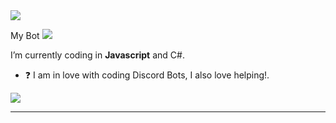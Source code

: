 <img src="https://discord.c99.nl/widget/theme-2/899210602508066867.png">


My Bot
<img src="https://discord.c99.nl/widget/theme-4/899210602508066867.png">

 
 I’m currently coding in **Javascript** and C#.  
 

- ❓  I am in love with coding Discord Bots, I also love helping!.

<a href="https://top.gg/bot/974999230148116480">
  <img src="https://top.gg/api/widget/974999230148116480.svg">
</a>
  




***
